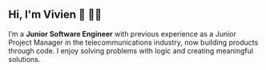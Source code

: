 ## Hi, I'm Vivien 👋 👩‍💻

I’m a **Junior Software Engineer** with previous experience as a Junior Project Manager in the telecommunications industry, now building products through code. I enjoy solving problems with logic and creating meaningful solutions.
